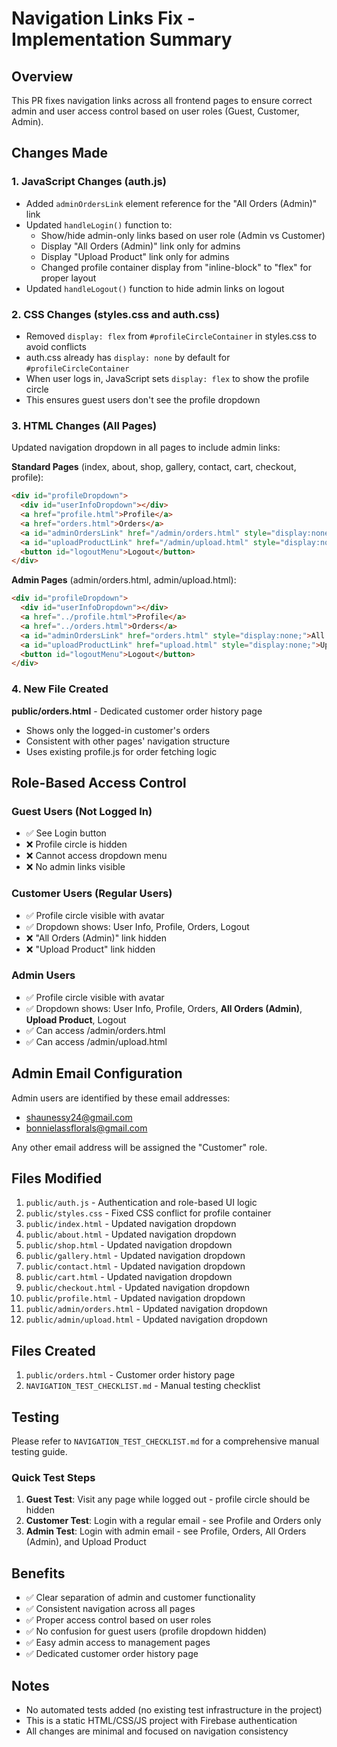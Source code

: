 # Navigation Links Fix - Implementation Summary

## Overview
This PR fixes navigation links across all frontend pages to ensure correct admin and user access control based on user roles (Guest, Customer, Admin).

## Changes Made

### 1. JavaScript Changes (auth.js)
- Added `adminOrdersLink` element reference for the "All Orders (Admin)" link
- Updated `handleLogin()` function to:
  - Show/hide admin-only links based on user role (Admin vs Customer)
  - Display "All Orders (Admin)" link only for admins
  - Display "Upload Product" link only for admins
  - Changed profile container display from "inline-block" to "flex" for proper layout
- Updated `handleLogout()` function to hide admin links on logout

### 2. CSS Changes (styles.css and auth.css)
- Removed `display: flex` from `#profileCircleContainer` in styles.css to avoid conflicts
- auth.css already has `display: none` by default for `#profileCircleContainer`
- When user logs in, JavaScript sets `display: flex` to show the profile circle
- This ensures guest users don't see the profile dropdown

### 3. HTML Changes (All Pages)
Updated navigation dropdown in all pages to include admin links:

**Standard Pages** (index, about, shop, gallery, contact, cart, checkout, profile):
```html
<div id="profileDropdown">
  <div id="userInfoDropdown"></div>
  <a href="profile.html">Profile</a>
  <a href="orders.html">Orders</a>
  <a id="adminOrdersLink" href="/admin/orders.html" style="display:none;">All Orders (Admin)</a>
  <a id="uploadProductLink" href="/admin/upload.html" style="display:none;">Upload Product</a>
  <button id="logoutMenu">Logout</button>
</div>
```

**Admin Pages** (admin/orders.html, admin/upload.html):
```html
<div id="profileDropdown">
  <div id="userInfoDropdown"></div>
  <a href="../profile.html">Profile</a>
  <a href="../orders.html">Orders</a>
  <a id="adminOrdersLink" href="orders.html" style="display:none;">All Orders (Admin)</a>
  <a id="uploadProductLink" href="upload.html" style="display:none;">Upload Product</a>
  <button id="logoutMenu">Logout</button>
</div>
```

### 4. New File Created
**public/orders.html** - Dedicated customer order history page
- Shows only the logged-in customer's orders
- Consistent with other pages' navigation structure
- Uses existing profile.js for order fetching logic

## Role-Based Access Control

### Guest Users (Not Logged In)
- ✅ See Login button
- ❌ Profile circle is hidden
- ❌ Cannot access dropdown menu
- ❌ No admin links visible

### Customer Users (Regular Users)
- ✅ Profile circle visible with avatar
- ✅ Dropdown shows: User Info, Profile, Orders, Logout
- ❌ "All Orders (Admin)" link hidden
- ❌ "Upload Product" link hidden

### Admin Users
- ✅ Profile circle visible with avatar
- ✅ Dropdown shows: User Info, Profile, Orders, **All Orders (Admin)**, **Upload Product**, Logout
- ✅ Can access /admin/orders.html
- ✅ Can access /admin/upload.html

## Admin Email Configuration
Admin users are identified by these email addresses:
- shaunessy24@gmail.com
- bonnielassflorals@gmail.com

Any other email address will be assigned the "Customer" role.

## Files Modified
1. `public/auth.js` - Authentication and role-based UI logic
2. `public/styles.css` - Fixed CSS conflict for profile container
3. `public/index.html` - Updated navigation dropdown
4. `public/about.html` - Updated navigation dropdown
5. `public/shop.html` - Updated navigation dropdown
6. `public/gallery.html` - Updated navigation dropdown
7. `public/contact.html` - Updated navigation dropdown
8. `public/cart.html` - Updated navigation dropdown
9. `public/checkout.html` - Updated navigation dropdown
10. `public/profile.html` - Updated navigation dropdown
11. `public/admin/orders.html` - Updated navigation dropdown
12. `public/admin/upload.html` - Updated navigation dropdown

## Files Created
1. `public/orders.html` - Customer order history page
2. `NAVIGATION_TEST_CHECKLIST.md` - Manual testing checklist

## Testing
Please refer to `NAVIGATION_TEST_CHECKLIST.md` for a comprehensive manual testing guide.

### Quick Test Steps
1. **Guest Test**: Visit any page while logged out - profile circle should be hidden
2. **Customer Test**: Login with a regular email - see Profile and Orders only
3. **Admin Test**: Login with admin email - see Profile, Orders, All Orders (Admin), and Upload Product

## Benefits
- ✅ Clear separation of admin and customer functionality
- ✅ Consistent navigation across all pages
- ✅ Proper access control based on user roles
- ✅ No confusion for guest users (profile dropdown hidden)
- ✅ Easy admin access to management pages
- ✅ Dedicated customer order history page

## Notes
- No automated tests added (no existing test infrastructure in the project)
- This is a static HTML/CSS/JS project with Firebase authentication
- All changes are minimal and focused on navigation consistency

